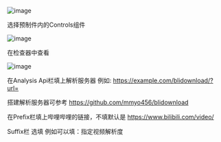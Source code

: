 ![image](https://github.com/RWONG722/Analysis_Bili_Tools/assets/99193291/42791e4a-ff61-4482-aead-32c7a6508126)


选择预制件内的Controls组件

![image](https://github.com/RWONG722/Analysis_Bili_Tools/assets/99193291/8ae2205c-8f79-480a-81bb-c3c5a5d13844)

在检查器中查看

![image](https://github.com/RWONG722/Analysis_Bili_Tools/assets/99193291/0e828ec6-e21a-443f-9671-c1f958407637)

在Analysis Api栏填上解析服务器
例如: https://example.com/blidownload/?url=

搭建解析服务器可参考 https://github.com/mmyo456/blidownload

在Prefix栏填上哔哩哔哩的链接，不填默认是 https://www.bilibili.com/video/

Suffix栏 选填 
例如可以填：指定视频解析度
